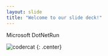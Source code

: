 ```yaml
---
layout: slide
title: "Welcome to our slide deck!"
---
```


Microsoft DotNetRun

![codercat](https://octodex.github.com/images/codercat.jpg)
{: .center}
